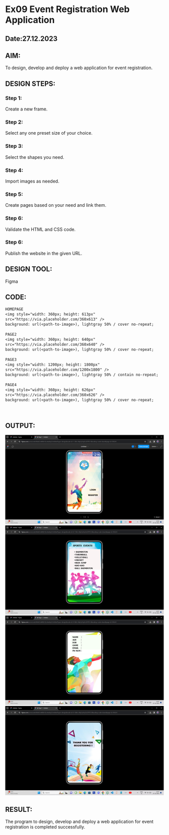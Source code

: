 # Ex09 Event Registration Web Application
## Date:27.12.2023

## AIM:
To design, develop and deploy a web application for event registration.

## DESIGN STEPS:

### Step 1:
Create a new frame.

### Step 2:
Select any one preset size of your choice.

### Step 3:
Select the shapes you need.

### Step 4:
Import images as needed.

### Step 5:
Create pages based on your need and link them.

### Step 6:

Validate the HTML and CSS code.

### Step 6:

Publish the website in the given URL.

## DESIGN TOOL:
Figma

## CODE:
```
HOMEPAGE
<img style="width: 360px; height: 613px" src="https://via.placeholder.com/360x613" />
background: url(<path-to-image>), lightgray 50% / cover no-repeat;

PAGE2
<img style="width: 360px; height: 640px" src="https://via.placeholder.com/360x640" />
background: url(<path-to-image>), lightgray 50% / cover no-repeat;

PAGE3
<img style="width: 1200px; height: 1800px" src="https://via.placeholder.com/1200x1800" />
background: url(<path-to-image>), lightgray 50% / contain no-repeat;

PAGE4
<img style="width: 360px; height: 626px" src="https://via.placeholder.com/360x626" />
background: url(<path-to-image>), lightgray 50% / cover no-repeat;



```

## OUTPUT:
![OUTPUT](<Screenshot 2023-12-27 194653.png>)
![OUTPUT](<Screenshot 2023-12-27 194702.png>)
![OUTPUT](<Screenshot 2023-12-27 194711.png>)
![OUTPUT](<Screenshot 2023-12-27 194720.png>)

## RESULT:
The program to design, develop and deploy a web application for event registration is completed successfully.
